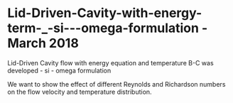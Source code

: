 # Lid-Driven-Cavity-with-energy-term-_-si---omega-formulation - March 2018
Lid-Driven Cavity flow with energy equation and temperature B-C was developed - si - omega formulation

We want to show the effect of different Reynolds and Richardson numbers on the flow velocity and temperature distribution.

